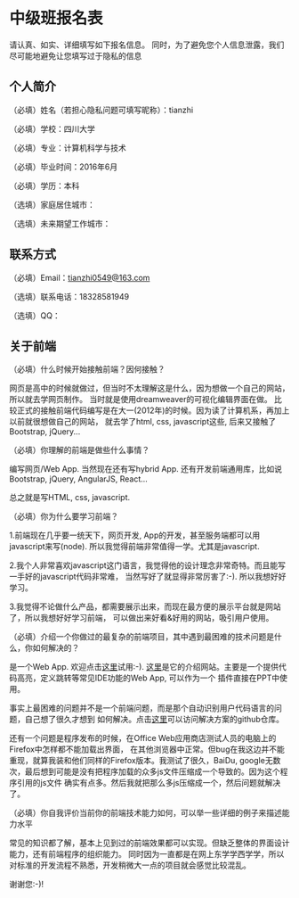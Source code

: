 # 中级班报名表

请认真、如实、详细填写如下报名信息。
同时，为了避免您个人信息泄露，我们尽可能地避免让您填写过于隐私的信息

## 个人简介

（必填）姓名（若担心隐私问题可填写昵称）：tianzhi

（必填）学校：四川大学

（必填）专业：计算机科学与技术

（必填）毕业时间：2016年6月

（必填）学历：本科

（选填）家庭居住城市：

（选填）未来期望工作城市：

## 联系方式

（必填）Email：tianzhi0549@163.com

（选填）联系电话：18328581949

（选填）QQ：

## 关于前端

（必填）什么时候开始接触前端？因何接触？

 网页是高中的时候就做过，但当时不太理解这是什么，因为想做一个自己的网站，所以就去学网页制作。
 当时就是使用dreamweaver的可视化编辑界面在做。
 比较正式的接触前端代码编写是在大一(2012年)的时候。因为读了计算机系，再加上以前就很想做自己的网站，
 就去学了html, css, javascript这些, 后来又接触了Bootstrap, jQuery...

（必填）你理解的前端是做些什么事情？

 编写网页/Web App. 当然现在还有写hybrid App. 还有开发前端通用库，比如说Bootstrap, jQuery,
 AngularJS, React...
 
 总之就是写HTML, css, javascript.


（必填）你为什么要学习前端？

 1.前端现在几乎要一统天下，网页开发, App的开发，甚至服务端都可以用javascript来写(node). 
   所以我觉得前端非常值得一学。尤其是javascript.
   
 2.我个人非常喜欢javascript这门语言，我觉得他的设计理念非常奇特。而且能写一手好的javascript代码非常难，
   当然写好了就显得非常厉害了:-). 所以我想好好学习。
   
 3.我觉得不论做什么产品，都需要展示出来，而现在最方便的展示平台就是网站了，所以我想好好学习前端，
   可以做出来好看&好用的网站，吸引用户使用。
    
（必填）介绍一个你做过的最复杂的前端项目，其中遇到最困难的技术问题是什么，你如何解决的？

 是一个Web App. 欢迎点击[这里](https://www.codepp.net/ppt/index.php?client=web)试用:-). 
 [这里](http://www.codepp.net)是它的介绍网站。主要是一个提供代码高亮，定义跳转等常见IDE功能的Web App, 可以作为一个
 插件直接在PPT中使用。

 事实上最困难的问题并不是一个前端问题，而是那个自动识别用户代码语言的问题，自己想了很久才想到
 如何解决。点击[这里](https://github.com/tianzhi0549/detect_code_lang)可以访问解决方案的github仓库。

 还有一个问题是程序发布的时候，在Office Web应用商店测试人员的电脑上的Firefox中怎样都不能加载出界面，
 在其他浏览器中正常。但bug在我这边并不能重现，就算我装和他们同样的Firefox版本。我测试了很久，BaiDu, 
 google无数次，最后想到可能是没有把程序加载的众多js文件压缩成一个导致的。因为这个程序引用的js文件
 确实有点多。然后我就把那么多js压缩成一个，然后问题就解决了。
 
 
（必填）你自我评价当前你的前端技术能力如何，可以举一些详细的例子来描述能力水平

 常见的知识都了解，基本上见到过的前端效果都可以实现。但缺乏整体的界面设计能力，还有前端程序的组织能力。
 同时因为一直都是在网上东学学西学学，所以对标准的开发流程不熟悉，开发稍微大一点的项目就会感觉比较混乱。
 
 
 谢谢您:-)!
